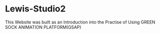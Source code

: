 # Lewis-Studio2
This Website was built as an Introduction into the Practise of Using
GREEN SOCK ANIMATION PLATFORM(GSAP)
